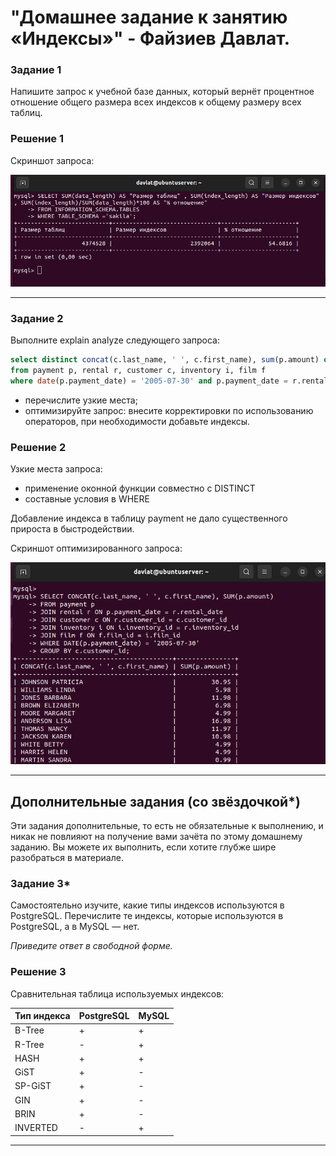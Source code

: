# "Домашнее задание к занятию «Индексы»" - Файзиев Давлат.

### Задание 1

Напишите запрос к учебной базе данных, который вернёт процентное отношение общего размера всех индексов к общему размеру всех таблиц.

### Решение 1

Cкриншот запроса:

![Скриншот 1](img/1.png)

---
### Задание 2

Выполните explain analyze следующего запроса:
```sql
select distinct concat(c.last_name, ' ', c.first_name), sum(p.amount) over (partition by c.customer_id, f.title)
from payment p, rental r, customer c, inventory i, film f
where date(p.payment_date) = '2005-07-30' and p.payment_date = r.rental_date and r.customer_id = c.customer_id and i.inventory_id = r.inventory_id;
```
- перечислите узкие места;
- оптимизируйте запрос: внесите корректировки по использованию операторов, при необходимости добавьте индексы.

### Решение 2

Узкие места запроса:
- применение оконной функции совместно с DISTINCT
- составные условия в WHERE

Добавление индекса в таблицу payment не дало существенного прироста в быстродействии.

Cкриншот оптимизированного запроса:

![Скриншот 2](img/2.png)

---

## Дополнительные задания (со звёздочкой*)
Эти задания дополнительные, то есть не обязательные к выполнению, и никак не повлияют на получение вами зачёта по этому домашнему заданию. Вы можете их выполнить, если хотите глубже шире разобраться в материале.

### Задание 3*

Самостоятельно изучите, какие типы индексов используются в PostgreSQL. Перечислите те индексы, которые используются в PostgreSQL, а в MySQL — нет.

*Приведите ответ в свободной форме.*

### Решение 3

Сравнительная таблица используемых индексов:

 | Тип индекса | PostgreSQL | MySQL |
 | ----------- | ---------- | ----- |
 | B-Tree      | +          | +     |
 | R-Tree      | -          | +     |
 | HASH        | +          | +     |
 | GiST        | +          | -     |
 | SP-GiST     | +          | -     |
 | GIN         | +          | -     |
 | BRIN        | +          | -     |
 | INVERTED    | -          | +     |

---
